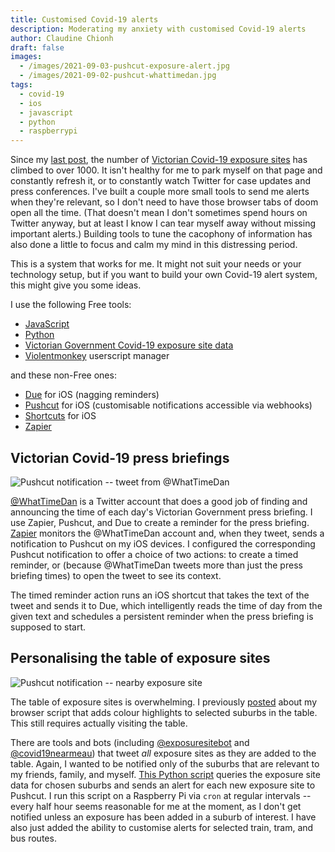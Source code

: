```yaml
---
title: Customised Covid-19 alerts
description: Moderating my anxiety with customised Covid-19 alerts
author: Claudine Chionh
draft: false
images:
  - /images/2021-09-03-pushcut-exposure-alert.jpg
  - /images/2021-09-02-pushcut-whattimedan.jpg
tags:
  - covid-19
  - ios
  - javascript
  - python
  - raspberrypi
---
```


Since my [last post](/posts/victorian-covid-19-exposure-site-highlighter), the number of [Victorian Covid-19 exposure sites](https://www.coronavirus.vic.gov.au/exposure-sites) has climbed to over 1000. It isn't healthy for me to park myself on that page and constantly refresh it, or to constantly watch Twitter for case updates and press conferences. I've built a couple more small tools to send me alerts when they're relevant, so I don't need to have those browser tabs of doom open all the time. (That doesn't mean I don't sometimes spend hours on Twitter anyway, but at least I know I can tear myself away without missing important alerts.) Building tools to tune the cacophony of information has also done a little to focus and calm my mind in this distressing period.

This is a system that works for me. It might not suit your needs or your technology setup, but if you want to build your own Covid-19 alert system, this might give you some ideas.

I use the following Free tools:

- [JavaScript](https://developer.mozilla.org/en-US/docs/Web/JavaScript)
- [Python](https://www.python.org/)
- [Victorian Government Covid-19 exposure site data](https://discover.data.vic.gov.au/dataset/all-victorian-sars-cov-2-covid-19-current-exposure-sites)
- [Violentmonkey](https://violentmonkey.github.io/) userscript manager

and these non-Free ones:

- [Due](https://www.dueapp.com/) for iOS (nagging reminders)
- [Pushcut](https://www.pushcut.io/) for iOS (customisable notifications accessible via webhooks)
- [Shortcuts](https://support.apple.com/en-au/guide/shortcuts/welcome/ios) for iOS
- [Zapier](https://zapier.com/)

## Victorian Covid-19 press briefings

![Pushcut notification -- tweet from @WhatTimeDan](/images/2021-09-02-pushcut-whattimedan.jpg)

[@WhatTimeDan](https://twitter.com/WhatTimeDan) is a Twitter account that does a good job of finding and announcing the time of each day's Victorian Government press briefing. I use Zapier, Pushcut, and Due to create a reminder for the press briefing. [Zapier](https://zapier.com/apps/twitter/integrations) monitors the @WhatTimeDan account and, when they tweet, sends a notification to Pushcut on my iOS devices. I configured the corresponding Pushcut notification to offer a choice of two actions: to create a timed reminder, or (because @WhatTimeDan tweets more than just the press briefing times) to open the tweet to see its context.

The timed reminder action runs an iOS shortcut that takes the text of the tweet and sends it to Due, which intelligently reads the time of day from the given text and schedules a persistent reminder when the press briefing is supposed to start.

## Personalising the table of exposure sites

![Pushcut notification -- nearby exposure site](/images/2021-09-03-pushcut-exposure-alert.jpg)

The table of exposure sites is overwhelming. I previously [posted](/posts/victorian-covid-19-exposure-site-highlighter) about my browser script that adds colour highlights to selected suburbs in the table. This still requires actually visiting the table.

There are tools and bots (including [@exposuresitebot](https://twitter.com/exposuresitebot) and [@covid19nearmeau](https://twitter.com/covid19nearmeau)) that tweet *all* exposure sites as they are added to the table. Again, I wanted to be notified only of the suburbs that are relevant to my friends, family, and myself. [This Python script](https://github.com/claudinec/vic-exposure-site-alert) queries the exposure site data for chosen suburbs and sends an alert for each new exposure site to Pushcut. I run this script on a Raspberry Pi via `cron` at regular intervals -- every half hour seems reasonable for me at the moment, as I don't get notified unless an exposure has been added in a suburb of interest. I have also just added the ability to customise alerts for selected train, tram, and bus routes.
